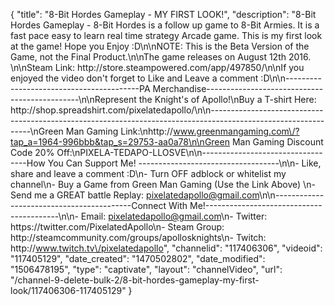 {
    "title": "8-Bit Hordes Gameplay - MY FIRST LOOK!",
    "description": "8-Bit Hordes Gameplay - 8-Bit Hordes is a follow up game to 8-Bit Armies.  It is a fast pace easy to learn real time strategy Arcade game.  This is my first look at the game!  Hope you Enjoy :D\n\nNOTE: This is the Beta Version of the Game, not the Final Product.\n\nThe game releases on August 12th 2016.  \n\nSteam Link: http:\/\/store.steampowered.com\/app\/497850\/\n\nIf you enjoyed the video don't forget to Like and Leave a comment :D\n\n-----------------------------------------PA Merchandise----------------------------------------------\n\nRepresent the Knight's of Apollo!\nBuy a T-shirt Here: http:\/\/shop.spreadshirt.com\/pixelatedapollo\/\n\n---------------------------------------------------------------------------------------------------------------\nGreen Man Gaming Link:\nhttp:\/\/www.greenmangaming.com\/?tap_a=1964-996bbb&tap_s=29753-aa0a78\n\nGreen Man Gaming Discount Code 20% Off:\nPIXELA-TEDAPO-LLOSVE\n\n----------------------------------How You Can Support Me! -----------------------------------\n\n- Like, share and leave a comment :D\n- Turn OFF adblock or whitelist my channel\n- Buy a Game from Green Man Gaming (Use the Link Above) \n- Send me a GREAT battle Replay: pixelatedapollo@gmail.com\n\n------------------------------------------Connect With Me!-----------------------------------------\n\n- Email: pixelatedapollo@gmail.com\n- Twitter: https:\/\/twitter.com\/PixelatedApollo\n- Steam Group:  http:\/\/steamcommunity.com\/groups\/apollosknights\n- Twitch: http:\/\/www.twitch.tv\/pixelatedapollo",
    "channelid": "117406306",
    "videoid": "117405129",
    "date_created": "1470502802",
    "date_modified": "1506478195",
    "type": "captivate",
    "layout": "channelVideo",
    "url": "\/channel-9-delete-bulk-2\/8-bit-hordes-gameplay-my-first-look\/117406306-117405129"
}